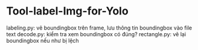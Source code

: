 # Tool-label-Img-for-Yolo

labeling.py: vẽ boundingbox trên frame, lưu thông tin boundingbox vào file text
decode.py: kiểm tra xem boundingbox có đúng?
rectangle.py: vẽ lại boundingbox nếu như bị lệch 
